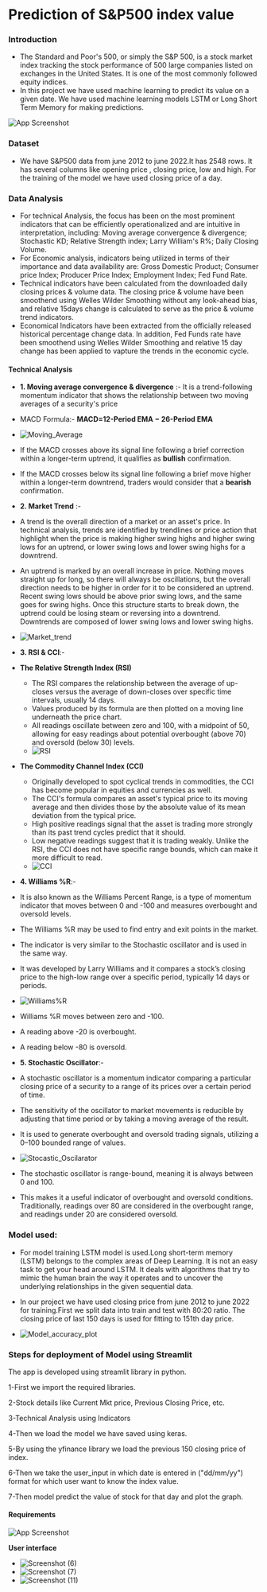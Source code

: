 
# Prediction of S&P500 index value

### Introduction

* The Standard and Poor's 500, or simply the S&P 500, is a stock market index tracking the stock performance of 500 large companies listed on exchanges in the United States. It is one of the most commonly followed equity indices.
* In this project we have used machine learning to predict its value on a given date. We have used machine learning models LSTM or Long Short Term Memory for making predictions.




![App Screenshot](https://upload.wikimedia.org/wikipedia/commons/thumb/7/7e/S_and_P_500_chart_1950_to_2016_with_averages.png/330px-S_and_P_500_chart_1950_to_2016_with_averages.png)

### Dataset
* We have S&P500 data from june 2012 to june 2022.It has 2548 rows. It has several columns like opening price , closing price, low and high. For the training of the model we have used closing price of a day.

### Data Analysis 
* For technical Analysis, the focus has been on the most prominent indicators that can be efficiently operationalized and are intuitive in interpretation, including: Moving average convergence & divergence; Stochastic KD; Relative Strength index; Larry William's R%; Daily Closing Volume. 
* For Economic analysis, indicators being utilized in terms of their importance and data availability are: Gross Domestic Product; Consumer price Index; Producer Price Index; Employment Index; Fed Fund Rate.
* Technical indicators have been calculated from the downloaded daily closing prices & volume data. The closing price & volume have been smoothend using Welles Wilder Smoothing without any look-ahead bias, and relative 15days change is calculated to serve as the price & volume trend indicators. 
* Economical Indicators have been extracted from the officially released historical percentage change data. In addition, Fed Funds rate have been smoothend using Welles Wilder Smoothing and relative 15 day change has been applied to vapture the trends in the economic cycle.


#### Technical Analysis
* **1. Moving average convergence & divergence** :- It is a trend-following momentum indicator that shows the relationship between two moving averages of a security's price
* MACD Formula:-
**MACD=12-Period EMA − 26-Period EMA**

* ![Moving_Average](https://user-images.githubusercontent.com/92113558/186102928-8a7e8b7a-96ec-4f16-b294-b5118e517529.png)


*  If the MACD crosses above its signal line following a brief correction within a longer-term uptrend, it qualifies as **bullish** confirmation.
*  If the MACD crosses below its signal line following a brief move higher within a longer-term downtrend, traders would consider that a **bearish** confirmation.

* **2. Market Trend** :- 
* A trend is the overall direction of a market or an asset's price. In technical analysis, trends are identified by trendlines or price action that highlight when the price is making higher swing highs and higher swing lows for an uptrend, or lower swing lows and lower swing highs for a downtrend.
* An uptrend is marked by an overall increase in price. Nothing moves straight up for long, so there will always be oscillations, but the overall direction needs to be higher in order for it to be considered an uptrend. Recent swing lows should be above prior swing lows, and the same goes for swing highs. Once this structure starts to break down, the uptrend could be losing steam or reversing into a downtrend. Downtrends are composed of lower swing lows and lower swing highs.
* ![Market_trend](https://user-images.githubusercontent.com/92113558/186103724-1209d181-a4b8-45b7-8aa3-1bdcc37f847e.png)

* **3. RSI & CCI**:- 
* **The Relative Strength Index (RSI)**
    * The RSI compares the relationship between the average of up-closes versus the average of down-closes over specific time intervals, usually 14 days. 
    * Values produced by its formula are then plotted on a moving line underneath the price chart. 
    * All readings oscillate between zero and 100, with a midpoint of 50, allowing for easy readings about potential overbought (above 70) and oversold (below 30) levels.
    * ![RSI](https://user-images.githubusercontent.com/92113558/186104434-d82dbeff-1a4c-42c0-9862-41b932665cad.png)


* **The Commodity Channel Index (CCI)**
    * Originally developed to spot cyclical trends in commodities, the CCI has become popular in equities and currencies as well. 
    * The CCI's formula compares an asset's typical price to its moving average and then divides those by the absolute value of its mean deviation from the typical price. 
    * High positive readings signal that the asset is trading more strongly than its past trend cycles predict that it should. 
    * Low negative readings suggest that it is trading weakly. Unlike the RSI, the CCI does not have specific range bounds, which can make it more difficult to read.
    * ![CCI](https://user-images.githubusercontent.com/92113558/186104498-8c591a92-9727-4cce-9c63-4d21d0d8544d.png)


* **4. Williams %R**:-
* It is also known as the Williams Percent Range, is a type of momentum indicator that moves between 0 and -100 and measures overbought and oversold levels. 
* The Williams %R may be used to find entry and exit points in the market. 
* The indicator is very similar to the Stochastic oscillator and is used in the same way. 
* It was developed by Larry Williams and it compares a stock’s closing price to the high-low range over a specific period, typically 14 days or periods.
* ![Williams%R](https://user-images.githubusercontent.com/92113558/186105050-5df5da4c-a6ef-4032-ba26-1548f2529935.png)
* Williams %R moves between zero and -100.
* A reading above -20 is overbought.
* A reading below -80 is oversold.

* **5. Stochastic Oscillator**:- 
* A stochastic oscillator is a momentum indicator comparing a particular closing price of a security to a range of its prices over a certain period of time. 
* The sensitivity of the oscillator to market movements is reducible by adjusting that time period or by taking a moving average of the result. 
* It is used to generate overbought and oversold trading signals, utilizing a 0–100 bounded range of values.
* ![Stocastic_Oscilarator](https://user-images.githubusercontent.com/92113558/186105558-e81478e4-9cc0-467a-8b5e-4607521a13f2.png)
* The stochastic oscillator is range-bound, meaning it is always between 0 and 100. 
* This makes it a useful indicator of overbought and oversold conditions. Traditionally, readings over 80 are considered in the overbought range, and readings under 20 are considered oversold.


### Model used:
* For model training LSTM model is used.Long short-term memory (LSTM) belongs to the complex areas of Deep Learning. It is not an easy task to get your head around LSTM. It deals with algorithms that try to mimic the human brain the way it operates and to uncover the underlying relationships in the given sequential data.

* In our project we have used closing price from june 2012 to june 2022 for training.First we split data into train and test with 80:20 ratio.
The closing price of last 150 days is used for fitting to 151th day price.
* ![Model_accuracy_plot](https://user-images.githubusercontent.com/92113558/186106467-88e10bc4-546a-4118-bd7a-f7a3e64bae76.png)

### Steps for deployment of Model using Streamlit
The app is developed using streamlit library in python.

1-First we import the required libraries.

2-Stock details like Current Mkt price, Previous Closing Price, etc. 

3-Technical Analysis using Indicators

4-Then we load the model we have saved using keras.

5-By using the yfinance library we load the previous 150 closing price of index.

6-Then we take the user_input in which date is entered in ("dd/mm/yy") format for which user want to know the index value.

7-Then model predict the value of stock for that day and plot the graph.

#### Requirements
![App Screenshot](https://user-images.githubusercontent.com/56593219/175295481-76829f59-9ccd-477c-921c-4d4a1f4072c9.png)

**User interface**
* ![Screenshot (6)](https://user-images.githubusercontent.com/92113558/186108718-bbd0ece5-a590-46c0-88d8-961cc5d1e323.png)
* ![Screenshot (7)](https://user-images.githubusercontent.com/92113558/186108775-62e8ad45-f9ae-4b36-be1b-18fe20e01445.png)
* ![Screenshot (11)](https://user-images.githubusercontent.com/92113558/186108823-4c944b83-23fb-4746-871e-c59a597983b4.png)








